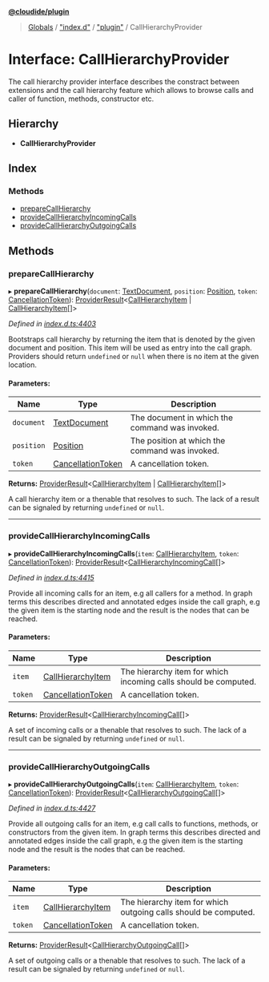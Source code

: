 **[@cloudide/plugin](../README.md)**

> [Globals](../README.md) / ["index.d"](../modules/_index_d_.md) / ["plugin"](../modules/_index_d_._plugin_.md) / CallHierarchyProvider

# Interface: CallHierarchyProvider

The call hierarchy provider interface describes the constract between extensions
and the call hierarchy feature which allows to browse calls and caller of function,
methods, constructor etc.

## Hierarchy

* **CallHierarchyProvider**

## Index

### Methods

* [prepareCallHierarchy](_index_d_._plugin_.callhierarchyprovider.md#preparecallhierarchy)
* [provideCallHierarchyIncomingCalls](_index_d_._plugin_.callhierarchyprovider.md#providecallhierarchyincomingcalls)
* [provideCallHierarchyOutgoingCalls](_index_d_._plugin_.callhierarchyprovider.md#providecallhierarchyoutgoingcalls)

## Methods

### prepareCallHierarchy

▸ **prepareCallHierarchy**(`document`: [TextDocument](_index_d_._plugin_.textdocument.md), `position`: [Position](../classes/_index_d_._plugin_.position.md), `token`: [CancellationToken](_index_d_._plugin_.cancellationtoken.md)): [ProviderResult](../modules/_index_d_._plugin_.md#providerresult)\<[CallHierarchyItem](../classes/_index_d_._plugin_.callhierarchyitem.md) \| [CallHierarchyItem](../classes/_index_d_._plugin_.callhierarchyitem.md)[]>

*Defined in [index.d.ts:4403](https://github.com/huaweicloud/cloudide-plugin-api/blob/1ab5ef8/index.d.ts#L4403)*

Bootstraps call hierarchy by returning the item that is denoted by the given document
and position. This item will be used as entry into the call graph. Providers should
return `undefined` or `null` when there is no item at the given location.

#### Parameters:

Name | Type | Description |
------ | ------ | ------ |
`document` | [TextDocument](_index_d_._plugin_.textdocument.md) | The document in which the command was invoked. |
`position` | [Position](../classes/_index_d_._plugin_.position.md) | The position at which the command was invoked. |
`token` | [CancellationToken](_index_d_._plugin_.cancellationtoken.md) | A cancellation token. |

**Returns:** [ProviderResult](../modules/_index_d_._plugin_.md#providerresult)\<[CallHierarchyItem](../classes/_index_d_._plugin_.callhierarchyitem.md) \| [CallHierarchyItem](../classes/_index_d_._plugin_.callhierarchyitem.md)[]>

A call hierarchy item or a thenable that resolves to such. The lack of a result can be
signaled by returning `undefined` or `null`.

___

### provideCallHierarchyIncomingCalls

▸ **provideCallHierarchyIncomingCalls**(`item`: [CallHierarchyItem](../classes/_index_d_._plugin_.callhierarchyitem.md), `token`: [CancellationToken](_index_d_._plugin_.cancellationtoken.md)): [ProviderResult](../modules/_index_d_._plugin_.md#providerresult)\<[CallHierarchyIncomingCall](../classes/_index_d_._plugin_.callhierarchyincomingcall.md)[]>

*Defined in [index.d.ts:4415](https://github.com/huaweicloud/cloudide-plugin-api/blob/1ab5ef8/index.d.ts#L4415)*

Provide all incoming calls for an item, e.g all callers for a method. In graph terms this describes directed
and annotated edges inside the call graph, e.g the given item is the starting node and the result is the nodes
that can be reached.

#### Parameters:

Name | Type | Description |
------ | ------ | ------ |
`item` | [CallHierarchyItem](../classes/_index_d_._plugin_.callhierarchyitem.md) | The hierarchy item for which incoming calls should be computed. |
`token` | [CancellationToken](_index_d_._plugin_.cancellationtoken.md) | A cancellation token. |

**Returns:** [ProviderResult](../modules/_index_d_._plugin_.md#providerresult)\<[CallHierarchyIncomingCall](../classes/_index_d_._plugin_.callhierarchyincomingcall.md)[]>

A set of incoming calls or a thenable that resolves to such. The lack of a result can be
signaled by returning `undefined` or `null`.

___

### provideCallHierarchyOutgoingCalls

▸ **provideCallHierarchyOutgoingCalls**(`item`: [CallHierarchyItem](../classes/_index_d_._plugin_.callhierarchyitem.md), `token`: [CancellationToken](_index_d_._plugin_.cancellationtoken.md)): [ProviderResult](../modules/_index_d_._plugin_.md#providerresult)\<[CallHierarchyOutgoingCall](../classes/_index_d_._plugin_.callhierarchyoutgoingcall.md)[]>

*Defined in [index.d.ts:4427](https://github.com/huaweicloud/cloudide-plugin-api/blob/1ab5ef8/index.d.ts#L4427)*

Provide all outgoing calls for an item, e.g call calls to functions, methods, or constructors from the given item. In
graph terms this describes directed and annotated edges inside the call graph, e.g the given item is the starting
node and the result is the nodes that can be reached.

#### Parameters:

Name | Type | Description |
------ | ------ | ------ |
`item` | [CallHierarchyItem](../classes/_index_d_._plugin_.callhierarchyitem.md) | The hierarchy item for which outgoing calls should be computed. |
`token` | [CancellationToken](_index_d_._plugin_.cancellationtoken.md) | A cancellation token. |

**Returns:** [ProviderResult](../modules/_index_d_._plugin_.md#providerresult)\<[CallHierarchyOutgoingCall](../classes/_index_d_._plugin_.callhierarchyoutgoingcall.md)[]>

A set of outgoing calls or a thenable that resolves to such. The lack of a result can be
signaled by returning `undefined` or `null`.
